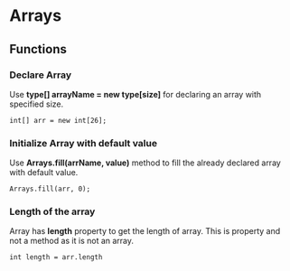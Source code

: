 # Arrays

## Functions

### Declare Array
Use **type[] arrayName = new type[size]** for declaring an array with specified size.
```
int[] arr = new int[26];
```

### Initialize Array with default value
Use **Arrays.fill(arrName, value)** method to fill the already declared array with default value.
```
Arrays.fill(arr, 0);
```

### Length of the array
Array has **length** property to get the length of array.
This is property and not a method as it is not an array.
```
int length = arr.length
```

